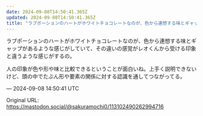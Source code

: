 ```yaml
---
date: 2024-09-08T14:50:41.365Z
updated: 2024-09-08T14:50:41.365Z
title: "ラブポーションのハートがホワイトチョコレートなのが、色から連想する味とギャップが[...]"
---
```


<p>ラブポーションのハートがホワイトチョコレートなのが、色から連想する味とギャップがあるような感じがしていて、その違いの感覚がレオくんから受ける印象と違うような感じがするの。</p><p>人の印象が色や形や味と比較できるということが面白いね。上手く説明できないけど、頭の中でたぶん形や要素の関係に対する認識を通してつながってる。</p>

&mdash; 2024-09-08 14:50:41 UTC

Original URL: https://mastodon.social/@sakuramochi0/113102490262994716
